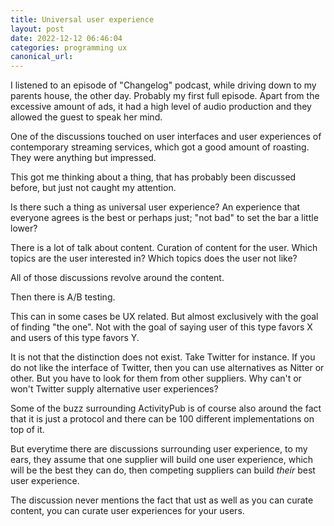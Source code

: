 ```yaml
---
title: Universal user experience
layout: post
date: 2022-12-12 06:46:04
categories: programming ux
canonical_url:
---
```


I listened to an episode of "Changelog" podcast, while driving down to my parents house, the other day. Probably my first full episode. Apart from the excessive amount of ads, it had a high level of audio production and they allowed the guest to speak her mind.

One of the discussions touched on user interfaces and user experiences of contemporary streaming services, which got a good amount of roasting. They were anything but impressed.

This got me thinking about a thing, that has probably been discussed before, but just not caught my attention. 

Is there such a thing as universal user experience? An experience that everyone agrees is the best or perhaps just; "not bad" to set the bar a little lower?

There is a lot of talk about content. Curation of content for the user. Which topics are the user interested in? Which topics does the user not like?

All of those discussions revolve around the content.

Then there is A/B testing. 

This can in some cases be UX related. But almost exclusively with the goal of finding "the one". Not with the goal of saying user of this type favors X and users of this type favors Y.

It is not that the distinction does not exist. Take Twitter for instance. If you do not like the interface of Twitter, then you can use alternatives as Nitter or other. But you have to look for them from other suppliers. Why can't or won't Twitter supply alternative user experiences?

Some of the buzz surrounding ActivityPub is of course also around the fact that it is just a protocol and there can be 100 different implementations on top of it. 

But everytime there are discussions surrounding user experience, to my ears, they assume that one supplier will build one user experience, which will be the best they can do, then competing suppliers can build *their* best user experience. 

The discussion never mentions the fact that ust as well as you can curate content, you can curate user experiences for your users.